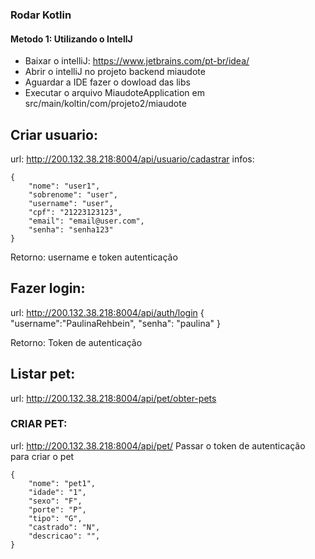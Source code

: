 
### Rodar Kotlin 

#### Metodo 1: Utilizando o IntellJ 
 - Baixar o intelliJ: https://www.jetbrains.com/pt-br/idea/
 - Abrir o intelliJ no projeto backend miaudote 
 - Aguardar a IDE fazer o dowload das libs
 - Executar o arquivo MiaudoteApplication em src/main/koltin/com/projeto2/miaudote

## Criar usuario: 
url: http://200.132.38.218:8004/api/usuario/cadastrar
infos: 
```
{
    "nome": "user1",
    "sobrenome": "user",
    "username": "user",
    "cpf": "21223123123",
    "email": "email@user.com",
    "senha": "senha123"
}
```

Retorno: 
username e token autenticação

## Fazer login:
url: http://200.132.38.218:8004/api/auth/login
{
    "username":"PaulinaRehbein",
    "senha": "paulina"
}

Retorno: Token de autenticação
## Listar pet: 
url: http://200.132.38.218:8004/api/pet/obter-pets

### CRIAR PET:
url: http://200.132.38.218:8004/api/pet/
Passar o token de autenticação para criar o pet
```
{
    "nome": "pet1",
    "idade": "1",
    "sexo": "F",
    "porte": "P",
    "tipo": "G",
    "castrado": "N",
    "descricao": "",
}
```

